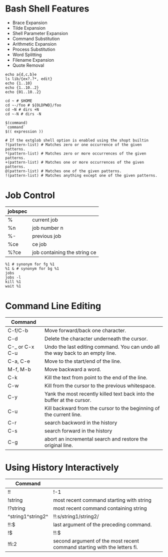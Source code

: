 
# Bash Shell Features

* Brace Expansion
* Tilde Expansion
* Shell Parameter Expansion
* Command Substitution
* Arithmetic Expansion
* Process Substitution
* Word Splitting
* Filename Expansion
* Quote Removal

```
echo a{d,c,b}e
ls lib/{ex?.?*, edit}
echo {1..10}
echo {1..10..2}
echo {01..10..2}

cd ~ # $HOME
cd ~-/foo # ${OLDPWD}/foo
cd ~N # dirs +N
cd ~-N # dirs -N

$(command)
`command`
$(( expression ))

# If the extglob shell option is enabled using the shopt builtin
?(pattern-list) # Matches zero or one occurrence of the given patterns.
*(pattern-list) # Matches zero or more occurrences of the given patterns.
+(pattern-list) # Matches one or more occurrences of the given patterns.
@(pattern-list) # Matches one of the given patterns.
!(pattern-list) # Matches anything except one of the given patterns.
```

# Job Control

|jobspec||
|---|---|
| % | current job |
| %n | job number n |
| %- | previous job |
| %ce | ce job |
| %?ce | job containing the string ce |

```
%1 # synonym for fg %1
%1 & # synonym for bg %1
jobs
jobs -l
kill %1
wait %1
```

# Command Line Editing

|Command||
|---|---|
| C-f/C-b | Move forward/back one character. |
| C-d | Delete the character underneath the cursor. |
| C-_ or C-x C-u | Undo the last editing command. You can undo all the way back to an empty line. |
| C-a, C-e | Move to the start/end of the line.|
| M-f, M-b | Move backward a word. |
| C-k | Kill the text from point to the end of the line. |
| C-w | Kill from the cursor to the previous whitespace. |
| C-y | Yank the most recently killed text back into the buffer at the cursor. |
| C-u | Kill backward from the cursor to the beginning of the current line. |
| C-r | search backword in the history |
| C-s | search forward in the history |
| C-g | abort an incremental search and restore the original line. |

# Using History Interactively

|Command||
|---|---|
| !! | !-1 |
| !string | most recent command starting with string |
| !?string | most recent command containing string |
| ^string1^string2^ | !!:s/string1/string2/ |
| !!:$ | last argument of the preceding command. |
| !$ | !!:$ |
| !fi:2 | second argument of the most recent command starting with the letters fi. |

